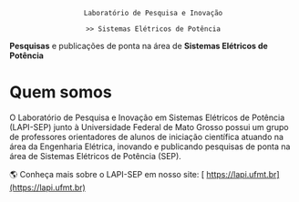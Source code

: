 <div align="center">

    Laboratório de Pesquisa e Inovação

    >> Sistemas Elétricos de Potência
</div>

**Pesquisas** e publicações de ponta na área de **Sistemas Elétricos de Potência**

# Quem somos

O Laboratório de Pesquisa e Inovação em Sistemas Elétricos de Potência (LAPI-SEP) junto à Universidade Federal de Mato Grosso possui um grupo de professores orientadores de alunos de iniciação científica atuando na área da Engenharia Elétrica, inovando e publicando pesquisas de ponta na área de Sistemas Elétricos de Potência (SEP).

🌎 Conheça mais sobre o LAPI-SEP em nosso site: [ https://lapi.ufmt.br](https://lapi.ufmt.br)
